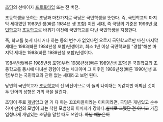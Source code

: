 [초딩](%EC%B4%88%EB%94%A9.md)의 선배이자
[프로토타입](%ED%94%84%EB%A1%9C%ED%86%A0%ED%83%80%EC%9E%85.md) 또는 전 버전.

초등학생을 뜻하는 초딩과 마찬가지로 국딩은 국민학생을 뜻한다. 즉, 국민학교의 마지막 세대였던 1983년 생(빠른 1984년 생 포함) 이전
세대, 즉 국딩의 기준은 1996년 [국민학교](%EA%B5%AD%EB%AF%BC%ED%95%99%EA%B5%90.md)가
[초등학교](%EC%B4%88%EB%93%B1%ED%95%99%EA%B5%90.md)로 바뀌기 이전에 국민학교를 다닌 국민학생을
지칭한다.

즉, 학교를 늦게 다니거나 하는 등의 변수가 없었다면 오로지 국민학교로만 마친 마지막 세대는 1983(빠른 1984년생 포함)년생이고, 최소
1년 이상 국민학교를 "경험"해본 마지막 세대는 1988(빠른 1989년생 포함)년생이다.

1984년생(빠른 1985년생 포함)부터 1988년생(빠른 1989년생 포함)은 국민학교와 초등학교를 동시에 다녀본 경험이 있는 세대이며 그
이후인 1989년생(빠른 1990년생 포함)부터는 국민학교와 관련 없는 세대라고 보면 된다.

당연히 국민학교가 [초등학교](%EC%B4%88%EB%93%B1%ED%95%99%EA%B5%90.md)의 전 버전이므로 이 둘의
나이대는 똑같지만 어찌된 것이 두 단어의 성향은 거의 극을 달린다.

초딩이 주로 [개념](%EA%B0%9C%EB%85%90.md)없고 알 거 다 아는 꼬꼬마들이라는 이미지라면, 국딩은 개념있고 순수하며
만인의 모범이 되는 착한 모범생의 이미지가 강하다.<del>실제로 그럤단 건 아니고</del> 가끔 엄청나게 개념있는 초딩을 말할 때도
쓰인다. <del>아님 애늙은이</del>

